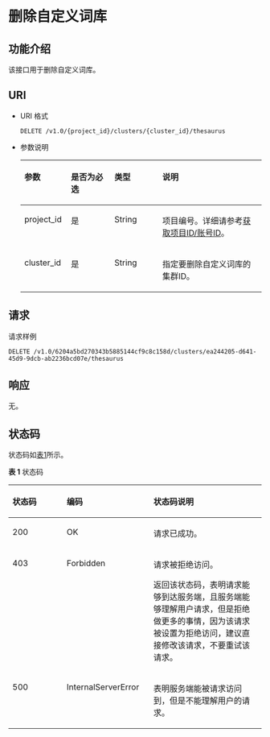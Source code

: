 # 删除自定义词库<a name="css_03_0029"></a>

## 功能介绍<a name="section874853215915"></a>

该接口用于删除自定义词库。

## URI<a name="section8763193210910"></a>

-   URI 格式

    ```
    DELETE /v1.0/{project_id}/clusters/{cluster_id}/thesaurus
    ```

-   参数说明

    <a name="table57631032695"></a>
    <table><thead align="left"><tr id="row4445336913"><th class="cellrowborder" valign="top" width="19.31%" id="mcps1.1.5.1.1"><p id="p54417338910"><a name="p54417338910"></a><a name="p54417338910"></a>参数</p>
    </th>
    <th class="cellrowborder" valign="top" width="18.029999999999998%" id="mcps1.1.5.1.2"><p id="p1644733693"><a name="p1644733693"></a><a name="p1644733693"></a>是否为必选</p>
    </th>
    <th class="cellrowborder" valign="top" width="19.85%" id="mcps1.1.5.1.3"><p id="p11441233696"><a name="p11441233696"></a><a name="p11441233696"></a>类型</p>
    </th>
    <th class="cellrowborder" valign="top" width="42.809999999999995%" id="mcps1.1.5.1.4"><p id="p124403319916"><a name="p124403319916"></a><a name="p124403319916"></a>说明</p>
    </th>
    </tr>
    </thead>
    <tbody><tr id="row94414331098"><td class="cellrowborder" valign="top" width="19.31%" headers="mcps1.1.5.1.1 "><p id="p0441331398"><a name="p0441331398"></a><a name="p0441331398"></a>project_id</p>
    </td>
    <td class="cellrowborder" valign="top" width="18.029999999999998%" headers="mcps1.1.5.1.2 "><p id="p9444331997"><a name="p9444331997"></a><a name="p9444331997"></a>是</p>
    </td>
    <td class="cellrowborder" valign="top" width="19.85%" headers="mcps1.1.5.1.3 "><p id="p144412334919"><a name="p144412334919"></a><a name="p144412334919"></a>String</p>
    </td>
    <td class="cellrowborder" valign="top" width="42.809999999999995%" headers="mcps1.1.5.1.4 "><p id="p18449331896"><a name="p18449331896"></a><a name="p18449331896"></a>项目编号。详细请参考<a href="获取项目ID-账号ID.md">获取项目ID/账号ID</a>。</p>
    </td>
    </tr>
    <tr id="row14453320917"><td class="cellrowborder" valign="top" width="19.31%" headers="mcps1.1.5.1.1 "><p id="p2044193314920"><a name="p2044193314920"></a><a name="p2044193314920"></a>cluster_id</p>
    </td>
    <td class="cellrowborder" valign="top" width="18.029999999999998%" headers="mcps1.1.5.1.2 "><p id="p24410331398"><a name="p24410331398"></a><a name="p24410331398"></a>是</p>
    </td>
    <td class="cellrowborder" valign="top" width="19.85%" headers="mcps1.1.5.1.3 "><p id="p844133316918"><a name="p844133316918"></a><a name="p844133316918"></a>String</p>
    </td>
    <td class="cellrowborder" valign="top" width="42.809999999999995%" headers="mcps1.1.5.1.4 "><p id="p13441833493"><a name="p13441833493"></a><a name="p13441833493"></a>指定要删除自定义词库的集群ID。</p>
    </td>
    </tr>
    </tbody>
    </table>


## 请求<a name="section1477913211910"></a>

请求样例

```
DELETE /v1.0/6204a5bd270343b5885144cf9c8c158d/clusters/ea244205-d641-45d9-9dcb-ab2236bcd07e/thesaurus
```

## 响应<a name="section19810103220915"></a>

无。

## 状态码<a name="section87962546391"></a>

状态码如[表1](#table19457359164117)所示。

**表 1**  状态码

<a name="table19457359164117"></a>
<table><thead align="left"><tr id="css_03_0027_row194918333132"><th class="cellrowborder" valign="top" width="21.442144214421443%" id="mcps1.2.4.1.1"><p id="css_03_0027_p6531343171310"><a name="css_03_0027_p6531343171310"></a><a name="css_03_0027_p6531343171310"></a>状态码</p>
</th>
<th class="cellrowborder" valign="top" width="34.26342634263426%" id="mcps1.2.4.1.2"><p id="css_03_0027_p16534124318132"><a name="css_03_0027_p16534124318132"></a><a name="css_03_0027_p16534124318132"></a>编码</p>
</th>
<th class="cellrowborder" valign="top" width="44.29442944294429%" id="mcps1.2.4.1.3"><p id="css_03_0027_p1453710437131"><a name="css_03_0027_p1453710437131"></a><a name="css_03_0027_p1453710437131"></a>状态码说明</p>
</th>
</tr>
</thead>
<tbody><tr id="css_03_0027_row09491533111315"><td class="cellrowborder" valign="top" width="21.442144214421443%" headers="mcps1.2.4.1.1 "><p id="css_03_0027_p1656994351310"><a name="css_03_0027_p1656994351310"></a><a name="css_03_0027_p1656994351310"></a>200</p>
</td>
<td class="cellrowborder" valign="top" width="34.26342634263426%" headers="mcps1.2.4.1.2 "><p id="css_03_0027_p4573443111317"><a name="css_03_0027_p4573443111317"></a><a name="css_03_0027_p4573443111317"></a>OK</p>
</td>
<td class="cellrowborder" valign="top" width="44.29442944294429%" headers="mcps1.2.4.1.3 "><p id="css_03_0027_p1057744317139"><a name="css_03_0027_p1057744317139"></a><a name="css_03_0027_p1057744317139"></a>请求已成功。</p>
</td>
</tr>
<tr id="css_03_0027_row640417314405"><td class="cellrowborder" valign="top" width="21.442144214421443%" headers="mcps1.2.4.1.1 "><p id="css_03_0027_p3404534404"><a name="css_03_0027_p3404534404"></a><a name="css_03_0027_p3404534404"></a>403</p>
</td>
<td class="cellrowborder" valign="top" width="34.26342634263426%" headers="mcps1.2.4.1.2 "><p id="css_03_0027_zh-cn_topic_0122640420_p50789473"><a name="css_03_0027_zh-cn_topic_0122640420_p50789473"></a><a name="css_03_0027_zh-cn_topic_0122640420_p50789473"></a>Forbidden</p>
</td>
<td class="cellrowborder" valign="top" width="44.29442944294429%" headers="mcps1.2.4.1.3 "><p id="css_03_0027_zh-cn_topic_0122640420_p20306648"><a name="css_03_0027_zh-cn_topic_0122640420_p20306648"></a><a name="css_03_0027_zh-cn_topic_0122640420_p20306648"></a>请求被拒绝访问。</p>
<p id="css_03_0027_zh-cn_topic_0122640420_p48542107"><a name="css_03_0027_zh-cn_topic_0122640420_p48542107"></a><a name="css_03_0027_zh-cn_topic_0122640420_p48542107"></a>返回该状态码，表明请求能够到达服务端，且服务端能够理解用户请求，但是拒绝做更多的事情，因为该请求被设置为拒绝访问，建议直接修改该请求，不要重试该请求。</p>
</td>
</tr>
<tr id="css_03_0027_row183761457407"><td class="cellrowborder" valign="top" width="21.442144214421443%" headers="mcps1.2.4.1.1 "><p id="css_03_0027_p73765584014"><a name="css_03_0027_p73765584014"></a><a name="css_03_0027_p73765584014"></a>500</p>
</td>
<td class="cellrowborder" valign="top" width="34.26342634263426%" headers="mcps1.2.4.1.2 "><p id="css_03_0027_zh-cn_topic_0122640420_p5333744"><a name="css_03_0027_zh-cn_topic_0122640420_p5333744"></a><a name="css_03_0027_zh-cn_topic_0122640420_p5333744"></a>InternalServerError</p>
</td>
<td class="cellrowborder" valign="top" width="44.29442944294429%" headers="mcps1.2.4.1.3 "><p id="css_03_0027_zh-cn_topic_0122640420_p29380125"><a name="css_03_0027_zh-cn_topic_0122640420_p29380125"></a><a name="css_03_0027_zh-cn_topic_0122640420_p29380125"></a>表明服务端能被请求访问到，但是不能理解用户的请求。</p>
</td>
</tr>
</tbody>
</table>

